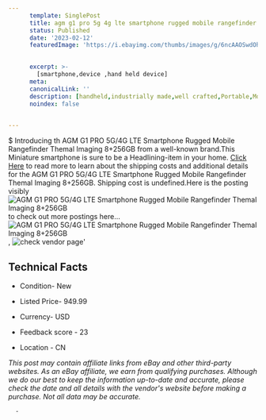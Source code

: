 ```yaml
---
      template: SinglePost
      title: agm g1 pro 5g 4g lte smartphone rugged mobile rangefinder themal imaging 8 256gb
      status: Published
      date: '2023-02-12'
      featuredImage: 'https://i.ebayimg.com/thumbs/images/g/6ncAAOSwdOhiIYRR/s-l225.jpg'
       

      excerpt: >-
        [smartphone,device ,hand held device]
      meta:
      canonicalLink: ''
      description: [handheld,industrially made,well crafted,Portable,Mobile,Compact,Convenient,Lightweight,Maneuverable,Man-portable,Miniature,Carriable,Hand-held,Light,Holdable,Transportable,Mobile device,Pocket-sized,On-the-go,Wireless,Cordless,Compact size,Convenient size, smartphone,device ,hand held device]
      noindex: false
      

---
```

$
      Introducing th AGM G1 PRO 5G/4G LTE Smartphone Rugged Mobile Rangefinder Themal Imaging 8+256GB from a well-known brand.This Miniature smartphone is sure to be a Headlining-item in your home. [Click Here](https://www.ebay.com/itm/175220539871?hash=item28cbf541df%3Ag%3A6ncAAOSwdOhiIYRR&mkevt=1&mkcid=1&mkrid=711-53200-19255-0&campid=%253CePNCampaignId%253E&customid=%253CreferenceId%253E&toolid=10049) to read more to learn about the shipping costs and additional details for the AGM G1 PRO 5G/4G LTE Smartphone Rugged Mobile Rangefinder Themal Imaging 8+256GB. Shipping cost is undefined.Here is the posting visibly ![AGM G1 PRO 5G/4G LTE Smartphone Rugged Mobile Rangefinder Themal Imaging 8+256GB](https://i.ebayimg.com/thumbs/images/g/6ncAAOSwdOhiIYRR/s-l225.jpg) to check out more postings here... ![AGM G1 PRO 5G/4G LTE Smartphone Rugged Mobile Rangefinder Themal Imaging 8+256GB](https://i.ebayimg.com/images/g/6ncAAOSwdOhiIYRR/s-l960.jpg), ![check vendor page](https://origin-galleryplus.ebayimg.com/ws/web/175220539871_2_0_1/225x225.jpg,https://origin-galleryplus.ebayimg.com/ws/web/175220539871_3_0_1/225x225.jpg,https://origin-galleryplus.ebayimg.com/ws/web/175220539871_4_0_1/225x225.jpg,https://origin-galleryplus.ebayimg.com/ws/web/175220539871_5_0_1/225x225.jpg,https://origin-galleryplus.ebayimg.com/ws/web/175220539871_6_0_1/225x225.jpg,https://origin-galleryplus.ebayimg.com/ws/web/175220539871_7_0_1/225x225.jpg,https://origin-galleryplus.ebayimg.com/ws/web/175220539871_8_0_1/225x225.jpg,https://origin-galleryplus.ebayimg.com/ws/web/175220539871_9_0_1/225x225.jpg,https://origin-galleryplus.ebayimg.com/ws/web/175220539871_10_0_1/225x225.jpg,https://origin-galleryplus.ebayimg.com/ws/web/175220539871_11_0_1/225x225.jpg,https://origin-galleryplus.ebayimg.com/ws/web/175220539871_12_0_1/225x225.jpg)'

      

 ## Technical Facts 



     
      

 - Condition- New 


      

 - Listed Price- 949.99 


      

 - Currency- USD 


      

 - Feedback score - 23 


      

 - Location - CN 


      
      

 *_This post may contain affiliate links from eBay and other third-party websites. As an eBay affiliate, we earn from qualifying purchases. Although we do our best to keep the information up-to-date and accurate, please check the date and all details with the vendor's website before making a purchase. Not all data may be accurate._*




      -
